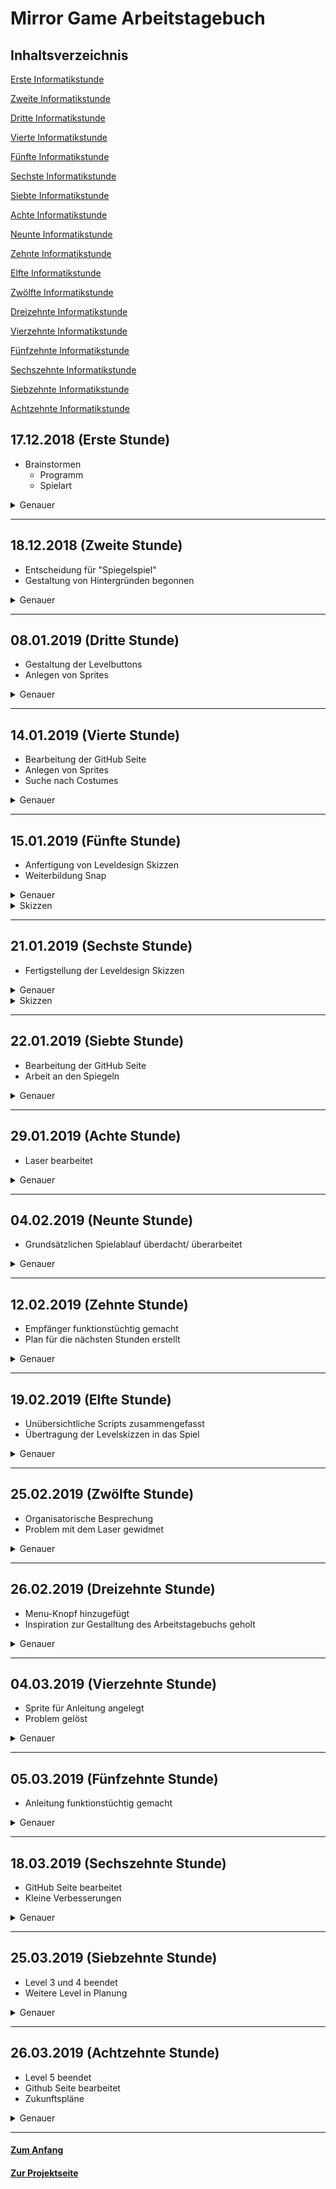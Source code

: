 # Mirror Game Arbeitstagebuch

## Inhaltsverzeichnis <a name="Inhaltsverzeichnis"></a>

[Erste Informatikstunde](#eins)

[Zweite Informatikstunde](#zwei)

[Dritte Informatikstunde](#drei)

[Vierte Informatikstunde](#vier)

[Fünfte Informatikstunde](#fünf)

[Sechste Informatikstunde](#sechs)

[Siebte Informatikstunde](#sieben)

[Achte Informatikstunde](#acht)

[Neunte Informatikstunde](#neun)

[Zehnte Informatikstunde](#zehn)

[Elfte Informatikstunde](#elf)

[Zwölfte Informatikstunde](#zwölf)

[Dreizehnte Informatikstunde](#dreizehn)

[Vierzehnte Informatikstunde](#vierzehn)

[Fünfzehnte Informatikstunde](#fünfzehn)

[Sechszehnte Informatikstunde](#sechszehn)

[Siebzehnte Informatikstunde](#siebzehn)

[Achtzehnte Informatikstunde](#achtzehn)



## 17.12.2018 (Erste Stunde) <a name="eins"></a> 

*   Brainstormen
    - Programm
    - Spielart

<details>
  <summary>Genauer</summary> 
Da dies die erste Informatiktunde war, haben wir grundsätzlich überlegt welche Möglichkeiten wir für unser neues Projekt nutzen wollen. 
Greenfoot und Applab fielen allerdings raus, da wir uns im letzten Halbjahr intensiv in Snap reingearbeitet hatten, somit die
Grundfunktionen bereits gut beherrschten und ein anspruchvolleres Projekt in Angriff nehmen wollten. Dies wäre mit uns unbekannten Programmen nicht ohne sehr großen Zeitaufwand möglich gewesen.
    
Weitergehend haben wir gebrainstormed, ob wir ein weiteres Spiel, etwas nützliches oder doch etwas komplett anderes programmieren wollten. Überlegungen waren zum Beispiel Tetris, "Wer wird Millionär" oder 4 Bilder - 1 Wort nach zu programmieren, ein Storygame oder eine Art Spiegelspiel zu gestalten. Unser altes Memory Game weiter zu programmieren fiehl dabei raus, da wir für uns festgestellt haben, dass dies keine neuen Herausforderungen mehr bietet und somit keinen guten Anreiz bot, da wir natürlich nur was programmieren wollen, was uns auch Spaß macht.

Unser Ziel für die nächste Informatikstunde ist, dass wir uns auf ein Projekt geeinigt haben und vielleicht auch schon ein grobes Konzept für den Aufbau und Ablauf entwickelt haben. 
   </details>  <hr>
  


## 18.12.2018 (Zweite Stunde) <a name="zwei"></a> 

*   Entscheidung für "Spiegelspiel" 
*   Gestaltung von Hintergründen begonnen
    
<details>
  <summary>Genauer</summary> 
Nach einigen Überlegungen haben wir uns schließlich für das Spiegelspiel entschieden. Das grobe Konzept funktioniert wie folgt:
Zuerst wird ein Objekt aus einem "Sender" geschossen.
Dies soll im Endeffekt einen Empfänger erreichen. In der Zwischenzeit müssen Spiegel so eingestellt werden, dass das Objekt an ihnen im korrekten Winkel abprallt und Hindernisse und ähnliches umgeht. 

Somit gibt es mehrere Sachen die wir programmieren könnnen und müssen. Zum einen einen Laser, zum anderen Spiegel, welche den Laser reflektieren lassen. Dies wird nicht ganz einfach, aber ist auf jedenfall machbar. Wir haben dabei schon mehrere Ideen für die Umsetzung. Unter anderem könnten uns die Klonfunktionen und auch die Listen helfen. Zwei Sachen mit denen wir uns noch gar nicht auskennen, was also ganz interessant werden kann.

![Unbenannt](https://user-images.githubusercontent.com/42579285/54953790-5cd23e00-4f49-11e9-895f-1cb2e814ade3.png)

Daraufhin haben wir begonnen diese Idee in Snap zu verwirklichen. Angefangen mit dem Aussehen des Startbildschirms und der Levelauswahl, haben wir die Hintergründe in paint.net designt.

![start2](https://user-images.githubusercontent.com/42579285/51544472-4c75e800-1e60-11e9-8329-fc8c23fafac6.png)

Auch wenn die Bildqualtiät in Snap natürlich nicht die beste ist, ist es doch für unser Projekt vollkommen ausreichend, da für uns das Aussehen nicht an erster Stelle steht. Wie man schon am obigen Screenshot sehen kann, haben wir einen Start Knopf eingebaut. Durch das Anklicken des Start Knopf soll man nun zur Levelauswahl kommen. Die Levelauswahl soll dabei in den nächsten Stunden entstehen und mindestens sechs Level enthalten vielleicht aber auch mehr, was davon abhängt, wie viel Zeit wir haben.
</details> <hr>
 

## 08.01.2019 (Dritte Stunde) <a name="drei"></a> 

*   Gestaltung der Levelbuttons
*   Anlegen von Sprites

<details>
  <summary>Genauer</summary> 

Nachdem wir vor den Ferien schon mit den Hintergründen begonnen haben, setzen wir dies nun fort und erstellen zudem acht weitere Buttons, welche zu den jeweiligen Level führen werden. Wir haben uns jetzt also erstmal auf acht Level festgelegt, was eindeutig machbar ist, aber auch effektives Arbeiten benötigt. Zu jedem dieser Buttons wurde ein Sprite mit passendem Costume angelegt. Diese haben wir im vorhinein mit Hilfe von paint.net gestaltet.
        
![level 1 buis 8](https://user-images.githubusercontent.com/42579285/51106502-40e54a00-17ec-11e9-9229-18d016eaae20.png)
 
Darüber hinaus haben wir begonnen die Levelauswahl funktionstüchtig zu machen. Dies sieht noch ein wenig unübersichtlich aus vor allem dann, wenn wir alle acht Level fertiggestellt haben. Dafür müssen wir also noch eine Lösung suchen. Solange ist dies provisorisch und ist nur eine Notlösung, was seinen Zweck erfüllt. Auf die genaue und detaillierte Funktionsweise wird dann auch noch mal auf der Projektseite eingegangen.

![viel](https://user-images.githubusercontent.com/42579285/51544607-9a8aeb80-1e60-11e9-911f-b937c08e41e8.png)
</details> <hr>

## 14.01.2019 (Vierte Stunde) <a name="vier"></a> 

*   Bearbeitung der GitHub Seite 
*   Anlegen von Sprites
*   Suche nach Costumes
<details>
  <summary>Genauer</summary>
Anfangs haben wir unsere GitHub Seite auf den neusten Stand gebracht und mit Screenshots vervollständigt.
Weitergehend haben wir Sprites für die einzelnen Spiegel, Hindernisse, den Empfänder und den Sender angelegt und teilweise mit passenden Costumes ausgestattet. Hierbei haben wir versucht das erste Level im Stil einer Märchenwelt zu gestalten. Der Sender wird dabei durch einen Kobold und der Empfänger durch einen Kessel dargestellt. 
    
![sprites](https://user-images.githubusercontent.com/42579285/51106928-95d59000-17ed-11e9-8f96-b247adaba403.png)

Damit hätten wir schon mal viel vom Aussehen. Trotzdem haben wir noch nicht viel programmiert. Dies möchten wir in den nächsten Stunden ändern. Deshalb haben wir uns vorgenommen uns noch mehr über Snap und seine Möglichkeiten zu informieren, denn uns ist aufgefallen, dass das was wir anstreben nicht so einfach zu erreichen ist und auch zum Teil komplizierter ist. Bewegbare Spiegel, welche den Laser reflektieren lassen sollen, wollen wir spätestens in einem Monat fertig haben, was bedeutet, dass wir vielleicht auch etwas zu Hause machen müssen, um dieses Ziel zu erreichen. 
</details> <hr>

## 15.01.2019 (Fünfte Stunde) <a name="fünf"></a> 

*   Anfertigung von Leveldesign Skizzen
*   Weiterbildung Snap

<details>
  <summary>Genauer</summary>
Diese Stunde haben wir begonnen die verschiedenen Levelinhalte mit Hilfe von paint.net visuell darzustellen. Wie auf den Screenshots zu sehen ist, haben wir auf Details vorerst verzichtet und uns auf den groben Aufbau konzentriert. 
Im eigentlichen Spiel sollen die Level später als unterschiedliche Themenwelten gestaltet werden. Trotzdem haben wir es für sinnvoll erachtet diese vorerst zu vernachlässigen, der Übersicht zur Liebe.
In der nächsten Stunde wollen wir die Skizzen zu Ende führen und uns dann wieder vollkommen dem Programmieren widmen, was in letzter Zeit etwas zu kurz gekommen ist.
    
Ich (Leo) habe mich in der Zwischenzeit auch noch etwas genauer mit Snap auseinandergesetzt und habe mittlerweile einen ganz guten Überblick, was so alle möglich ist und uns vielleicht auch helfen kann. Die schon vor einigen Stunden angesprochene Funktion "make a clone" kann uns dabei viel Arbeit abnehmen und macht das ganze Projekt viel übersichtlicher. Das gleiche gilt für "make a list", was auch vieles vereinfacht und generell einfach besser zu handhaben ist.
</details>

<details>
  <summary>Skizzen</summary>
    
![skizze level 1](https://user-images.githubusercontent.com/42579285/51190316-44f39380-18e2-11e9-86fd-1ed3a70ea56b.png)

![skizze level 2](https://user-images.githubusercontent.com/42579285/51190319-46bd5700-18e2-11e9-8107-b53f0f3c6b31.png)

![sikzze level 3](https://user-images.githubusercontent.com/42579285/51190313-42913980-18e2-11e9-8c16-2893cf05c289.png)

</details> <hr>

## 21.01.2019 (Sechste Stunde) <a name="sechs"></a> 

*   Fertigstellung der Leveldesign Skizzen 

<details>
  <summary>Genauer</summary> 
Unsere Arbeit aus der letzten Stunde haben wir heute fortgeführt und die restlichen vier Level mit einem groben Aufbau versehen.
Dabei war unser Ziel die Level möglichst mit einem steigenden Schwierigkeitsgrad zu versehen und damit eine größere Herausforderung für den Spieler zu schaffen.
    
Wir haben bisher nur sieben Level gestaltet, da wir uns das achte Level künstlerisch offen gelassen haben. Dieses sollte bestmöglichst den größten Schwierigkeitsgrad haben, um eine echte Herausforderung zu schaffen. Teda hat zudem vermerkt, dass es eine Möglichkeit wäre, das achte Level "unmöglich" zu machen. Diese Entscheidung halten wir uns allerdings bis kurz vor dem Ende offen und konzentrieren uns nun erstmal auf die anderen Level und ihre Umsetzung.
</details>

<details>
  <summary>Skizzen</summary> 
    
![skizzelevel4](https://user-images.githubusercontent.com/42579285/51467354-a8f7db00-1d6c-11e9-9655-829da6ee67b6.png)
    
![skizze5 scnon](https://user-images.githubusercontent.com/42579285/51544787-eb9adf80-1e60-11e9-98f8-5e2d265c6044.png)

![skizzelevel6](https://user-images.githubusercontent.com/42579285/51467362-ac8b6200-1d6c-11e9-819c-4816f76e4c4d.png)

![skizzelevel7](https://user-images.githubusercontent.com/42579285/51467366-af865280-1d6c-11e9-9b78-ad951f0c8afd.png)

</details> <hr>

## 22.01.2019 (Siebte Stunde) <a name="sieben"></a> 

* Bearbeitung der GitHub Seite
* Arbeit an den Spiegeln

<details>
  <summary>Genauer</summary> 
Leo hat zu Hause angefangen sich mit den Bewegungsabläufen des "Lasers" und dem manuellen Drehen des Spiegels zu beschäftigen und dabei verschiedene mögliche Versionen ausprobiert. Dabei scheinen vor allem die für uns noch unbekannten Funktionen Pen, sowie List eine entscheidene Rolle im weiteren Verlauf dieses Projektes zu spielen. In der Stunde selbst haben wir hauptsächlich unsere in den vorherigen Stunden gestalteten Skizzen in unsere GitHub Seite übertragen.  
    
![Unbenannt](https://user-images.githubusercontent.com/42579285/54955990-331c1580-4f4f-11e9-9ee2-197bc49cc84d.png)

Dies sind erste Ansätze, um mithilfe von Klonen und Listen mehrere Spiegel zu erstellen. Mithilfe der Listen lässt sich dabei die x und y Position, sowie die Richtung der Spiegel speichern, was für die Reflektion eine wichtige Rolle spielen wird. Auf die genaue Funktion, sowie den Aufbau der einzelnen Blöcke wird nochmal detailliert auf der Projektseite eingegangen. 
</details> <hr>

## 29.01.2019 (Achte Stunde) <a name="acht"></a> 

*   Laser bearbeitet

<details>
  <summary>Genauer</summary>
Diese Stunde haben wir auf Leos Vorarbeit aufgebaut und uns hauptsächlich mit dem Laser beschäftigt.
Hierbei haben wir die uns bis dato unbekannte Funktion des Pens zu Nutzen gemacht. Damit der Laserstrahl nicht durchgängig sichtbar ist, hatten wir die Idee einen weißen Strahl zu erstellen, der den farbigen Strahl gewissermaßen ausradiert, indem er ihm mit kurzem Abstand folgt.
    
Anstatt einen weiteren Laser Sprite anzulegen, arbeiteten wir erneut mit der Funktion des Klonens.
Daraufhin haben wir uns damit beschäftigt, wie es möglich ist, dass der Strahl "verschwindet", sobald er ein Hindernis oder den Rand des Spielfeldes berührt. Zudem soll sobald ein Spiegel berührt wird der Strahl nach dem Grundsatz "Einfallswinkel=Ausfallswinkel" von diesem Spiegel reflektiert werden. Bei Berührung des Empfängers sind wir uns noch nicht sicher, ob wir direkt das nächste Level einleiten wollen oder den Spieler zuerst zurück zur Levelauswahl leiten. Die folgenden zwei Screenshots zeigen schon einmal die Grundblöcke für den Laser, welche in den folgenden Stunden noch verbessert werden müssen, aber zum jetzigen Zeitpunkt ausreichend sind. 

![Unbenannt](https://user-images.githubusercontent.com/42579285/54956708-f9e4a500-4f50-11e9-907c-b0dddd7f77fd.png)

![LaserKlonweiß](https://user-images.githubusercontent.com/42579285/54522459-931e2500-496d-11e9-9b24-e7eff1ebbabb.png)

Der Grundblock für den Laser hat auch schon die Reflektion mit inbegriffen, was natürlich noch nicht richtig funktioniert, aber von der Idee her richtig sein sollte und sich in den nächsten Stunden noch ausbauen lässt.  
</details> <hr>

## 04.02.2019 (Neunte Stunde) <a name="neun"></a> 

*   Grundsätzlichen Spielablauf überdacht/ überarbeitet

<details>
  <summary>Genauer</summary>
Nach vielen Überlegungen haben wir uns darauf geeinigt, den Spieler nach jedem erfolgreich absolvierten Level zurück zur Levelauswahl zu schicken, hauptsächlich um das "Snapsystem" nicht zu überlasten. Dies war bereits bei unserem letzten Projekt ein Problem (siehe Screenshot), deshalb wollen wir bei dem jetzigen, deutlich größeren, kein zusätzliches Risiko eingehen. Dies haben wir in der Stunde noch erfolgreich absolvieren können.
    
![Unbenannt](https://user-images.githubusercontent.com/42579285/55031292-9751de80-500e-11e9-82db-6706fdf50083.png)    
    
Außerdem hat sich Leo weiter mit den Spiegeln auseinandergesetzt, da diese bisher noch die größten Probleme verursachen und auch am meisten Zeit kosten. Dabei ist es uns schon gelungen die Spiegel einzelnd zu bewegen doch in Kombination mit dem Laser funktioniert das Reflektieren noch nicht richtig und muss eindeutig noch überarbeitet werden.
Zuhause hat Teda begonnen an der Projektseite zu schreiben, welche bisher von uns noch sehr vernachlässigt wurde.
</details> <hr>

## 12.02.2019 (Zehnte Stunde) <a name="zehn"></a> 

*   Empfänger funktionstüchtig gemacht
*   Plan für die nächsten Stunden erstellt

<details>
  <summary>Genauer</summary>
Diese Doppelstunde haben wir dazu genutzt den Empfänger funktionstüchtig zu machen. Hierzu haben wir mit Variablen gearbeitet, damit der Empfänger je nach Level an der gewünschten Position auftaucht. Dabei sind einige Positionen und Richtungen noch nicht vollends sicher, was sich nun aber schnell ändern lässt.
    
![EmpfängerPosition](https://user-images.githubusercontent.com/42579285/54521971-66b5d900-496c-11e9-8a4f-6e6ff2a4f23f.png)

Den Rest der Stunde haben wir unsere Github Seite auf den neusten Stand gebracht und einen Plan für außerhalb der Schule und die nächsten Stunden entwickelt. Dieser beinhaltet das Vollenden des ersten Levels und die darauf folgende Weiterleitung zu der Levelauswahl. Dabei muss berücksichtigt werden, dass alles zurückgestellt werden muss, damit man mit dem nächsten Level fortführen kann. Zudem haben wir über einen möglichen Home Button nachgedacht, welchen wir vielleicht noch einbauen werden. Dieser könnte nützlich werden, wenn man ein Level nicht schafft und deshalb gerne ein anderes anfangen möchte.
</details> <hr>

## 19.02.2019 (Elfte Stunde) <a name="elf"></a> 

*   Unübersichtliche Scripts zusammengefasst
*   Übertragung der Levelskizzen in das Spiel

<details>
  <summary>Genauer</summary>
Angefangen haben wir diese Stunde damit ein wenig "aufzuräumen" und unsere Scripts anschaulicher zu gestalten.
Dafür haben wir die Funktion "make a block" erstmals benutzt, um die sehr großen Blöcke, welche nur aus einfachen Control Befehlen bestanden, zusammenzufassen.

![blocks](https://user-images.githubusercontent.com/42579285/53021549-bf6f8000-3459-11e9-8a46-2b1b73ad2992.png) ![level 1ausgeklappt](https://user-images.githubusercontent.com/42579285/53421956-db859b00-39de-11e9-8835-48f4b0d7650b.png)


Nun sieht unsere Stage Script Seite nicht mehr so unordentlich aus, sondern ist viel besser zu verstehen und zugleich nicht so verwirrend:

![stage](https://user-images.githubusercontent.com/42579285/53021572-c9917e80-3459-11e9-931e-bd041e30f349.png)

Danach haben wir uns damit beschäftigt unsere Levelskizzen langsam auf das wirkliche Spiel zu übertragen.
Unser Problem besteht momentan noch darin, dass die Spiegel sich nicht getrennt voneinander bewegen lassen, da wir sie als Klone voneinander angelegt haben. Sollten wir für dieses Problem keine Lösung mehr finden, müssen wir die Spiegel doch als drei verschiedene Sprites anlegen, was wir aus ästhetischen Gründen eigentlich vermeiden wollten. Abgesehen davon sind nun die ersten drei Level funktionstüchtig. Allerdings noch mit einem sehr einfachen Design. Diesem wollen wir uns erst widmen, wenn alles andere einwandfrei funktioniert.  
So sehen bis jetzt zum Beispiel Level 1 und 3 aus, wobei wir uns dafür entschieden haben den Hintergrund und das Aussehen der Spirtes erstmal etwas moderat zu halten, damit wir dadurch nicht abgelenkt werden:

![Unbenannt](https://user-images.githubusercontent.com/42579285/54958320-9f017c80-4f55-11e9-93e3-128b4217e2e2.png)
![Unbenannt](https://user-images.githubusercontent.com/42579285/54958391-d708bf80-4f55-11e9-8437-80d51f71cb52.png)
</details> <hr>

## 25.02.2019 (Zwölfte Stunde) <a name="zwölf"></a> 

*   Organisatorische Besprechung 
*   Problem mit dem Laser gewidmet

<details>
  <summary>Genauer</summary>
Der Anfang dieser Stunde wurde für organisatorische Absprachen genutzt, bezüglich des Abgabetermins für dieses Projekt.
Heute haben wir uns mit dem Problem beschäftigt, dass der weiße Laserstrahl, der dem Hauptstrahl folgt auf dem Background der Levelauswahl sichtbar bleibt, sobald sich der Spieler dazu entscheidet das Spiel zu beenden, nachdem der Laserstrahl gegen einen Rand gekommen ist. Auf den Hinweis von Herrn Buhl hin haben wir begonnen Lösungswege auszutesten, die entweder den weißen Strahl auslöschen sobald der rote Strahl die Wand berührt, oder den weißen Strahl nur auf der Levelauswahl mit farbigen Hintergrund "hided". Eine Endlösung haben wir jedoch noch nicht gefunden.
Hier ist das Problem nochmal als Screenshot:
    
![Unbenannt](https://user-images.githubusercontent.com/42579285/54958670-cd338c00-4f56-11e9-978a-4d468e9c7cd8.png)    
</details> <hr>

## 26.02.2019 (Dreizehnte Stunde) <a name="dreizehn"></a> 

*   Menu-Knopf hinzugefügt
*   Inspiration zur Gestalltung des Arbeitstagebuchs geholt

<details>
  <summary>Genauer</summary>
Angefangen haben wir diese Stunde mit dem Hinzufügen eines Menu-Knopfs, welcher einen innerhalb eines Levels durch das Anklicken wieder zurück zum Menu bringt. Dadurch müssen wir auch nicht mehr so häufig die grüne Fahne benutzen, welche am Anfang noch sehr häufig zum Einsatz gekommen ist. Außerdem haben wir uns mit dem Problem aus der letzten Stunde erneut auseinandergesetzt. Dabei sind wir leider noch nicht zu einem zufriedenstellenden Zustand gekommen. Diesem Problem werden wir trotzdem weiter nachgehen und versuchen es schlussendlich zu lösen.
    
![Menubutton](https://user-images.githubusercontent.com/42579285/54522838-7a623f00-496e-11e9-922a-2e9abff0a0ac.png) ![Unbenannt](https://user-images.githubusercontent.com/42579285/55032724-d33a7300-5011-11e9-9926-d42e69a4ddb3.png)
    
Des Weiteren haben wir an unserem Arbeitstagebuch gearbeitet und uns dabei am hervorragenden Tagebuch von Tom Storbeck und Felix Herrmann inspiriert, welches neben einem Inhaltsverzeichnis auch noch eine To-Do-Liste und eine Ausklapp Funktion hat, welche durch das Anklicken genauere Informationen über die jeweilige Stunden bietet. Diese Möglichkeiten haben es uns sehr angetan und wir werden dies nun auch in unseren Stundenblog integrieren, um ihn noch leserfreundlicher und übersichtlicher zu machen.
</details> <hr>

## 04.03.2019 (Vierzehnte Stunde) <a name="vierzehn"></a> 

*   Sprite für Anleitung angelegt
*   Problem gelöst

<details>
  <summary>Genauer</summary>
Leo hat zuhause einen unserer gravierensten Fehler lösen können. Bislang bestand immer das Problem, dass sich nur einer der Spiegel frei bewegen lassen konnte, da die Spiegel Klone voneinander waren. Die Grundidee war von Anfang an korrekt, doch hat eine falsche Variable dazu geführt, dass das Endergebnis nicht funktionstüchtig war. So ist das halt manchmal beim Programmieren :)
    
Diese falsche Variable wurde gefunden und ausgetauscht. Nun lassen sich alle Spiegel unabhängig voneinander vom Spieler bewegen. 

![Unbenannt](https://user-images.githubusercontent.com/42579285/55032506-48f20f00-5011-11e9-829a-843e76821394.png) ![Unbenannt](https://user-images.githubusercontent.com/42579285/55032615-98383f80-5011-11e9-9764-b8449229f377.png)

Dies sieht vielleicht etwas verwirrend auf den ersten Blick aus, wird aber alles noch ganz genau auf der Projektseite erklärt. Dies hat sehr viel Arbeit gekostet, ist aber trotzdem noch längst nicht perfekt und wir werden weiter daran arbeiten unser programmiertes zu verbessern.

Nachdem Teda auf den neusten Stand gesetzt und das alte Problem verstanden wurde, haben wir in der Stunde einen neuen Sprite angelegt, um dem Spieler Zugang zu einer kurzen Spielanleitung zu ermöglichen. Diese muss noch geschrieben und mit Hilfe von Paint gestaltet werden.

![Sprites](https://user-images.githubusercontent.com/42579285/54523002-ce6d2380-496e-11e9-9961-68478eb4dc15.png)
 </details> <hr>

## 05.03.2019 (Fünfzehnte Stunde) <a name="fünfzehn"></a>

*   Anleitung funktionstüchtig gemacht

<details>
  <summary>Genauer</summary>
Diese Doppelstunde haben wir hauptsächlich dafür genutzt verschiedene Versionen auszuprobieren, wie die Spielanleitung gestaltet und umgesetzt werden könnte. Ursprünglich war geplant einfach den Text mit Hilfe von Paint als Bild einzufügen. Da die Qualität beim einfügen in Snap allerdings stark leidet, haben wir uns schnell dagegen entschieden. Stattdessen haben wir beschlossen einen extra Sprite im Programm selbst für den Text anzulegen. Da es optisch mit einer Erzähler Figur allerdings suboptimal war, haben wir den Sprite ohne Costume gelassen, so dass ausschließlich der Text sichtbar ist.

![Anleitung](https://user-images.githubusercontent.com/42579285/54523062-ee9ce280-496e-11e9-9052-46bb2e565d6d.png) ![Unbenannt](https://user-images.githubusercontent.com/42579285/55033329-3678d500-5013-11e9-81c6-b818fbe8cd2c.png)

Die Anleitung ist dabei nicht sehr lang, da es zum einen dann besser zu verstehen ist und generell gesehen auch nicht viel zu erklären gibt. Unsere Intention ist vielmehr, dass der Spieler viel selbst ausprobiert und selbst schaut, wie man die einzelnen Level lösen kann, als dass er sich durch eine langweilige Anleitung lesen muss, denn Spaß steht bei unserem Projekt an erster Stelle.
</details> <hr>


## 18.03.2019 (Sechszehnte Stunde) <a name="sechszehn"></a>

*   GitHub Seite bearbeitet
*   Kleine Verbesserungen

<details>
  <summary>Genauer</summary>
Da Leo diese Stunde leider nicht da sein konnte, habe ich aufgrund der näherkommenden Deadline hauptsächlich an dem zuvor schon zuhause von mir bearbeiteten Arbeitstagebuch gearbeitet. Somit gibt es diese Stunde keine Screenshots vom projekt, da wir dort keine großen Fortschritte gemacht haben. Außerdem fängt auch so langsam das Lernen für das Abitur an, wodurch wir nicht mehr so schnell mit unserem projekt vorankommen. Da wir aber beide in Ferien nicht zu Hause sind, müssen wir das gesamte Projekt vor den Ferien fertig haben, was bedeutet, dass wir jetzt noch mal effektiver arbeiten müssen. 
    
Ich (Leo) habe mich am heutigen Abend noch ein wenig mit unserem Snap Projekt beschäftigt. Dabei habe ich vor allem kleine Verbesserungen vorgenommen und versucht das ganze Projekt noch übersichtlicher zu gestalten. So habe ich unter anderem beim Laser einen Block für die Startposition des Lasers erstellt, welche sich von Level zu Level unterscheidet. Dadurch lässt sich ein sehr langer Block stark kürzen, was dem Aussehen des Projektes sehr gut tut.

![Unbenannt](https://user-images.githubusercontent.com/42579285/55034253-58735700-5015-11e9-9a05-60f535893ab5.png)
</details> <hr>
 
## 25.03.2019 (Siebzehnte Stunde) <a name="siebzehn"></a>
 
*  Level 3 und 4 beendet     
*  Weitere Level in Planung
 
<details>
  <summary>Genauer</summary> 
Heute ist unsere vorletzte Stunde vor der Abgabe des Stundenprotokolls. Wir haben weiter fleißig gearbeitet und haben es schlussendlich geschafft Level 3 und 4 ziemlich fertigzustellen. Natürlich gibt es immer etwas zu verbessern und dies werden wir sehr wahrscheinlich auch tun, trotzdem sind wir mit dem derzeitigen Resultat sehr zu frieden. Hier ist zum Beispiel Level 4: 

![Unbenannt](https://user-images.githubusercontent.com/42579285/55034744-7ee5c200-5016-11e9-988a-8b7a2473597b.png)

Den Vorteil den wir mittlerweile haben ist der, dass wir das Grundkonstrukt haben und nur noch Werte einsetzen müssen. So ist vieles nur noch "if Level=..." und wir müssen dann entscheiden, wo die einzelnen Sachen, wie Spiegel, Hindernisse, Empfänger und Sender sich befinden. Dabei orientieren wir uns sehr gerne an unseren Skizzen, welche wir in der fünften und sechsten Informatikstunde gezeichnet haben. Somit sind die Level an sich nur noch Fleißarbeit, außer wenn es noch spezielle "extras" gibt. In der nächsten Stunden wollen wir dann weiter an unseren Leveln arbeiten.
</details> <hr>
  
## 26.03.2019 (Achtzehnte Stunde) <a name="achtzehn"></a>
 
*  Level 5 beendet
*  Github Seite bearbeitet
*  Zukunftspläne

<details>
  <summary>Genauer</summary> 
Dies ist unsere letzte Informatikstunde, welche hier in diesem Stundenblog dokumentiert wird. Wie in der letzten Stunde schon geplant, haben wir weiter an unseren Leveln gearbeitet. Dabei haben wir das fünfte Level bearbeitet und grob gesagt fertiggestellt. Auch hier dienten wieder unsere Skizzen als gute Vorbilder, wodurch wir uns nicht mehr auf das Aussehen konzentrieren mussten. Der Laser fliegt noch nicht perfekt, doch die Spiegel, der Sender und Empfänger und auch die Hindernisse sind schon am richtigen Ort plaziert.
    
![Unbenannt](https://user-images.githubusercontent.com/42579285/55035389-244d6580-5018-11e9-9c98-7b5dd77fe9ab.png)  

Des Weiteren habe wir noch ein wenig an unserer Github Seite gearbeitet, welche wir heute Abend abgeben müssen. So haben wir zum Beispiel die Screenshots mithilfe von paint noch ausgeschnitten, damit man sich noch besser auf das wesentliche konzentrieren kann.

Das haben wir heute geschafft und ist damit das letzte, was wir hier noch dokumentieren werden. Trotzdem ist noch längst nicht alles geschafft. So fehlen uns noch 3 Level, welche wir zwar schon als Skizze haben doch noch in das Projekt übertragen werden müssen. Außerdem beinhalten diese bestimmte "extras", welche noch deutlich zeitaufwendiger werden. Hinzu kommen weitere Ideen, wie zum Beispiel Musik oder vielleicht doch noch die anfangs angedachten Hintergründe. Es gibt also auf jeden Fall noch was zu tun und generell gesehen wollen wir auch noch sehr gerne weiteres zu unserem Projekt hinzufügen. Doch leider wird dies keinen Platz mehr in diesem Stundenblog finden. Deshalb gibt es dafür noch ein paar Screenshots, welche unseren Projektzustand vom 26.3.2019 dokumentieren:

![Unbenannt](https://user-images.githubusercontent.com/42579285/55036630-83f94000-501b-11e9-9254-a50c811a0b3d.png) ![Unbenannt](https://user-images.githubusercontent.com/42579285/55036702-b60aa200-501b-11e9-80a9-2ae6fe08c82a.png) ![Unbenannt](https://user-images.githubusercontent.com/42579285/55036780-f1a56c00-501b-11e9-832d-0aa6a24cfd20.png) ![Unbenannt](https://user-images.githubusercontent.com/42579285/55036830-1a2d6600-501c-11e9-98c5-600e1053c9c0.png)
</details> <hr>
  
  
#### [Zum Anfang](#Inhaltsverzeichnis)

#### [Zur Projektseite](https://github.com/LeoandTeda/-/blob/master/README.md)
